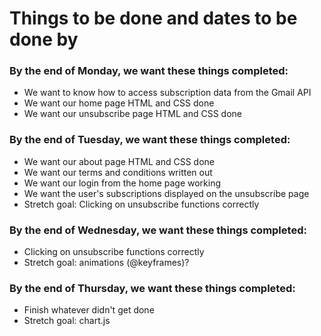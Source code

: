 # Things to be done and dates to be done by

### By the end of Monday, we want these things completed:
- We want to know how to access subscription data from the Gmail API
- We want our home page HTML and CSS done
- We want our unsubscribe page HTML and CSS done

### By the end of Tuesday, we want these things completed:
- We want our about page HTML and CSS done
- We want our terms and conditions written out
- We want our login from the home page working
- We want the user's subscriptions displayed on the unsubscribe page
- Stretch goal: Clicking on unsubscribe functions correctly

### By the end of Wednesday, we want these things completed:
- Clicking on unsubscribe functions correctly
- Stretch goal: animations (@keyframes)?

### By the end of Thursday, we want these things completed:
- Finish whatever didn't get done
- Stretch goal: chart.js
